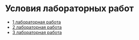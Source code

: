 # Условия лабораторных работ
* [1 лабораторная работа](lab1/OS_Lab1.pdf)
* [2 лабораторная работа](lab2/OS_Lab2.pdf)
* [3 лабораторная работа](lab3/OS_Lab3.pdf)